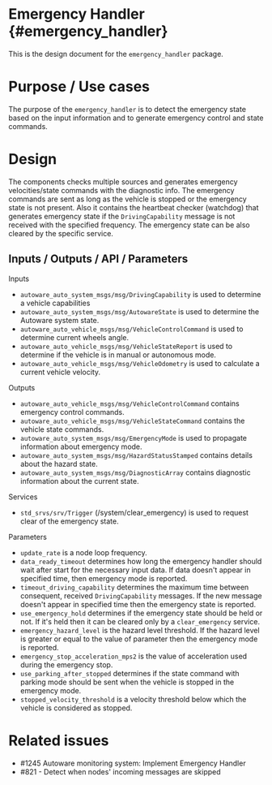 Emergency Handler {#emergency_handler}
===========

This is the design document for the `emergency_handler` package.

# Purpose / Use cases

The purpose of the `emergency_handler` is to detect the emergency state based on the input
information and to generate emergency control and state commands.

# Design

The components checks multiple sources and generates emergency
velocities/state commands with the diagnostic info.
The emergency commands are sent as long as the vehicle is stopped
or the emergency state is not present.
Also it contains the heartbeat checker (watchdog) that generates emergency state
if the `DrivingCapability` message is not received with the specified frequency.
The emergency state can be also cleared by the specific service.

## Inputs / Outputs / API / Parameters

Inputs

* `autoware_auto_system_msgs/msg/DrivingCapability` is used to determine a vehicle capabilities
* `autoware_auto_system_msgs/msg/AutowareState` is used to determine the Autoware system state.
* `autoware_auto_vehicle_msgs/msg/VehicleControlCommand` is used to determine current wheels angle.
* `autoware_auto_vehicle_msgs/msg/VehicleStateReport` is used to determine if the vehicle
  is in manual or autonomous mode.
* `autoware_auto_vehicle_msgs/msg/VehicleOdometry` is used to calculate a current vehicle velocity.

Outputs

* `autoware_auto_vehicle_msgs/msg/VehicleControlCommand` contains emergency control commands.
* `autoware_auto_vehicle_msgs/msg/VehicleStateCommand` contains the vehicle state commands.
* `autoware_auto_system_msgs/msg/EmergencyMode` is used to propagate information about emergency mode.
* `autoware_auto_system_msgs/msg/HazardStatusStamped` contains details about the hazard state.
* `autoware_auto_system_msgs/msg/DiagnosticArray` contains diagnostic information about the current state.

Services

* `std_srvs/srv/Trigger` (/system/clear_emergency) is used to request clear of
  the emergency state.

Parameters

* `update_rate` is a node loop frequency.
* `data_ready_timeout` determines how long the emergency handler should wait after start
  for the necessary input data. If data doesn't appear in specified time, then emergency mode is reported.
* `timeout_driving_capability` determines the maximum time between consequent, received `DrivingCapability`
  messages. If the new message doesn't appear in specified time then the emergency state is reported.
* `use_emergency_hold` determines if the emergency state should be held or not.
  If it's held then it can be cleared only by a `clear_emergency` service.
* `emergency_hazard_level` is the hazard level threshold. If the hazard level is greater or equal
  to the value of parameter then the emergency mode is reported.
* `emergency_stop_acceleration_mps2` is the value of acceleration used during the emergency stop.
* `use_parking_after_stopped` determines if the state command with parking mode should be sent
  when the vehicle is stopped in the emergency mode.
* `stopped_velocity_threshold` is a velocity threshold below which the vehicle is considered as stopped.

# Related issues

- #1245 Autoware monitoring system: Implement Emergency Handler
- #821 - Detect when nodes' incoming messages are skipped